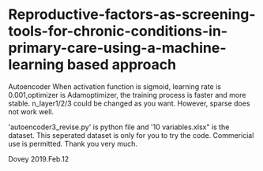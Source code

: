 # Reproductive-factors-as-screening-tools-for-chronic-conditions-in-primary-care-using-a-machine-learning based approach
Autoencoder
When activation function is sigmoid, learning rate is 0.001,optimizer is Adamoptimizer, the training process is faster and more stable.
n_layer1/2/3 could be changed as you want. However, sparse does not work well.

'autoencoder3_revise.py' is python file and '10 variables.xlsx" is the dataset.
This seperated dataset is only for you to try the code. Commericial use is permitted. Thank you very much.

Dovey
2019.Feb.12


